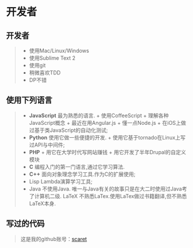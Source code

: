 开发者
===

开发者
---
> + 使用Mac/Linux/Windows
> + 使用Sublime Text 2
> + 使用git
> + 稍微喜欢TDD
> + DP不错

使用下列语言
---
> + __JavaScript__ 最为熟悉的语言.
    + 使用CoffeeScript
    + 理解各种JavaScript概念
    + 最近在用Angular.js
    + 懂一点Node.js
    + 在iOS上做过基于类JavaScript的自动化测试;
> + **Python** 使用它做一些便捷的开发.
    + 使用它基于tornado在Linux上写过API与中间件;
> + **PHP**
    + 用它在大学时代写网站赚钱
    + 用它开发了半年Drupal的自定义模块
> + **C** 编程入门的第一门语言,通过它学习算法.
> + **C++** 面向对象理念学习工具.作为C的扩展使用;
> + Lisp Lambda演算学习工具;
> + Java 不使用Java. 唯一与Java有关的故事只是在大二时使用过Java考了计算机二级.
> LaTeX 不熟悉LaTex.使用LaTex做过书籍翻译,但不熟悉LaTeX本身.

写过的代码
---
> 这是我的github账号：[scaret](http://github.com/scaret)

